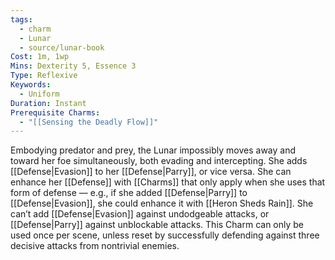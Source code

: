 ```yaml
---
tags:
  - charm
  - Lunar
  - source/lunar-book
Cost: 1m, 1wp
Mins: Dexterity 5, Essence 3
Type: Reflexive
Keywords:
  - Uniform
Duration: Instant
Prerequisite Charms:
  - "[[Sensing the Deadly Flow]]"
---
```

Embodying predator and prey, the Lunar impossibly moves away and toward her foe simultaneously, both evading and intercepting. She adds [[Defense|Evasion]] to her [[Defense|Parry]], or vice versa. She can enhance her [[Defense]] with [[Charms]] that only apply when she uses that form of defense — e.g., if she added [[Defense|Parry]] to [[Defense|Evasion]], she could enhance it with [[Heron Sheds Rain]]. She can’t add [[Defense|Evasion]] against undodgeable attacks, or [[Defense|Parry]] against unblockable attacks. This Charm can only be used once per scene, unless reset by successfully defending against three decisive attacks from nontrivial enemies.